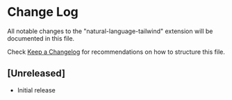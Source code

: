# Change Log

All notable changes to the "natural-language-tailwind" extension will be documented in this file.

Check [Keep a Changelog](http://keepachangelog.com/) for recommendations on how to structure this file.

## [Unreleased]

- Initial release